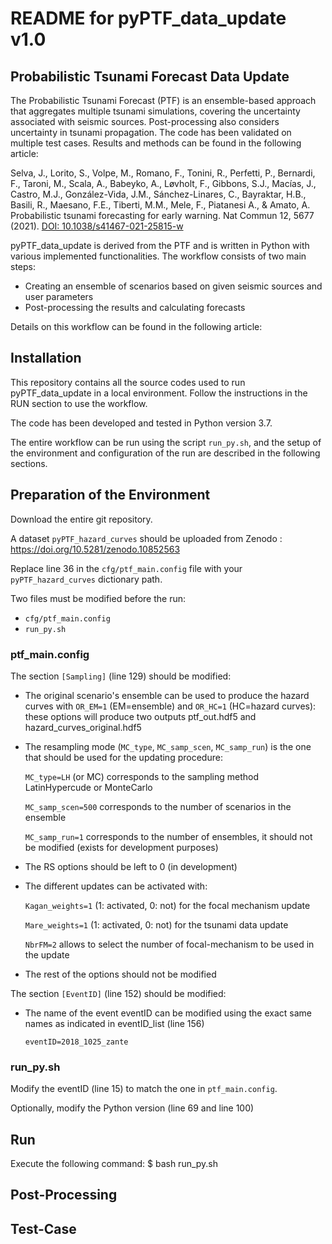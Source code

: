 # README for pyPTF_data_update v1.0

## Probabilistic Tsunami Forecast Data Update

The Probabilistic Tsunami Forecast (PTF) is an ensemble-based approach that aggregates multiple tsunami simulations, covering the uncertainty associated with seismic sources. Post-processing also considers uncertainty in tsunami propagation. The code has been validated on multiple test cases. Results and methods can be found in the following article:

Selva, J., Lorito, S., Volpe, M., Romano, F., Tonini, R., Perfetti, P., Bernardi, F., Taroni, M., Scala, A., Babeyko, A., Løvholt, F., Gibbons, S.J., Macías, J., Castro, M.J., González-Vida, J.M., Sánchez-Linares, C., Bayraktar, H.B., Basili, R., Maesano, F.E., Tiberti, M.M., Mele, F., Piatanesi A., & Amato, A. Probabilistic tsunami forecasting for early warning. Nat Commun 12, 5677 (2021). [DOI: 10.1038/s41467-021-25815-w](https://doi.org/10.1038/s41467-021-25815-w)

pyPTF_data_update is derived from the PTF and is written in Python with various implemented functionalities. The workflow consists of two main steps:
- Creating an ensemble of scenarios based on given seismic sources and user parameters
- Post-processing the results and calculating forecasts

Details on this workflow can be found in the following article:

## Installation

This repository contains all the source codes used to run pyPTF_data_update in a local environment. Follow the instructions in the RUN section to use the workflow.

The code has been developed and tested in Python version 3.7.

The entire workflow can be run using the script `run_py.sh`, and the setup of the environment and configuration of the run are described in the following sections.

## Preparation of the Environment

Download the entire git repository. 

A dataset  `pyPTF_hazard_curves`  should be uploaded from Zenodo : https://doi.org/10.5281/zenodo.10852563

Replace line 36 in the `cfg/ptf_main.config` file with your `pyPTF_hazard_curves` dictionary path.

Two files must be modified before the run:

- `cfg/ptf_main.config`
- `run_py.sh`

### ptf_main.config

The section `[Sampling]` (line 129) should be modified:

- The original scenario's ensemble can be used to produce the hazard curves with `OR_EM=1` (EM=ensemble) and `OR_HC=1` (HC=hazard curves): these options will produce two outputs ptf_out.hdf5 and hazard_curves_original.hdf5

- The resampling mode (`MC_type`, `MC_samp_scen`, `MC_samp_run`) is the one that should be used for the updating procedure:
  
  `MC_type=LH` (or MC) corresponds to the sampling method LatinHypercude or MonteCarlo
  
  `MC_samp_scen=500` corresponds to the number of scenarios in the ensemble
  
  `MC_samp_run=1` corresponds to the number of ensembles, it should not be modified (exists for development purposes)

- The RS options should be left to 0 (in development)
  
- The different updates can be activated with:
  
  `Kagan_weights=1` (1: activated, 0: not) for the focal mechanism update
  
  `Mare_weights=1` (1: activated, 0: not) for the tsunami data update
  
  `NbrFM=2` allows to select the number of focal-mechanism to be used in the update
  
- The rest of the options should not be modified
  

The section `[EventID]` (line 152) should be modified:

- The name of the event eventID can be modified using the exact same names as indicated in eventID_list (line 156)

  `eventID=2018_1025_zante`

### run_py.sh

Modify the eventID (line 15) to match the one in `ptf_main.config`. 

Optionally, modify the Python version (line 69 and line 100)

## Run

Execute the following command:
$ bash run_py.sh

## Post-Processing



## Test-Case



